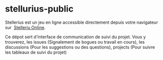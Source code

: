 # stellurius-public
Stellerius est un jeu en ligne accessible directement depuis votre navigateur sur  [Stelleriu Online](https://stellerius.online). 

Ce dépot sert d'interface de communication de suivi du projet.
Vous y trouverez, les issues (Signalement de bogues ou travail en cours), les discussions (Pour les suggestions ou des questions), projects (Pour suivre les tableaux de suivi du projet)
